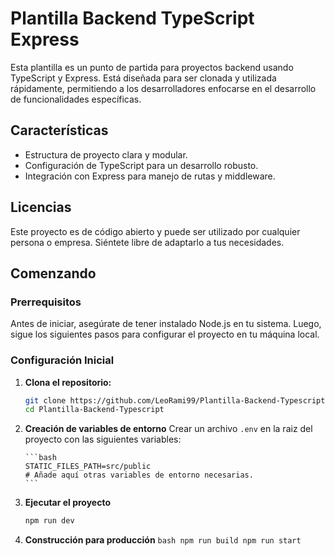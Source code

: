 # Plantilla Backend TypeScript Express

Esta plantilla es un punto de partida para proyectos backend usando TypeScript y Express. Está diseñada para ser clonada y utilizada rápidamente, permitiendo a los desarrolladores enfocarse en el desarrollo de funcionalidades específicas.

## Características

-   Estructura de proyecto clara y modular.
-   Configuración de TypeScript para un desarrollo robusto.
-   Integración con Express para manejo de rutas y middleware.

## Licencias

Este proyecto es de código abierto y puede ser utilizado por cualquier persona o empresa. Siéntete libre de adaptarlo a tus necesidades.

## Comenzando

### Prerrequisitos

Antes de iniciar, asegúrate de tener instalado Node.js en tu sistema. Luego, sigue los siguientes pasos para configurar el proyecto en tu máquina local.

### Configuración Inicial

1.  **Clona el repositorio:**

    ```bash
    git clone https://github.com/LeoRami99/Plantilla-Backend-Typescript.git
    cd Plantilla-Backend-Typescript
    ```

2.  **Creación de variables de entorno**
    Crear un archivo `.env` en la raiz del proyecto con las siguientes variables:

        ```bash
        STATIC_FILES_PATH=src/public
        # Añade aquí otras variables de entorno necesarias.
        ```

3.  **Ejecutar el proyecto**

    ```bash
    npm run dev
    ```

4.  **Construcción para producción**
    `bash
npm run build
npm run start
    `
